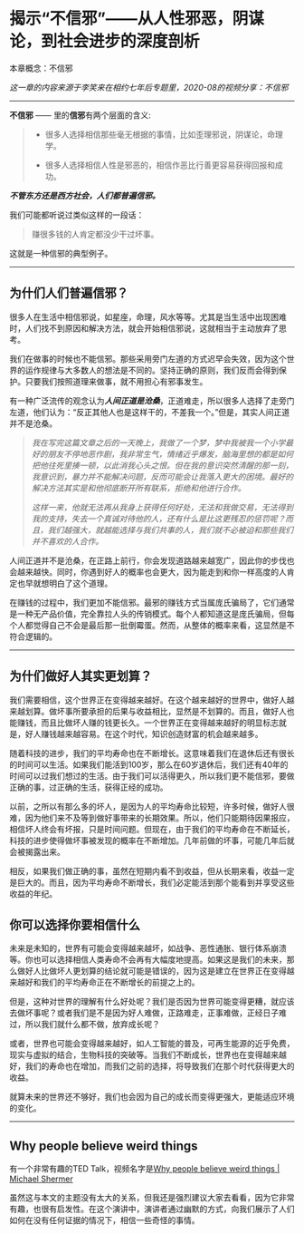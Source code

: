 # 揭示“不信邪”——从人性邪恶，阴谋论，到社会进步的深度剖析

本章概念：不信邪

*这一章的内容来源于李笑来在相约七年后专题里，2020-08的视频分享：不信邪*

---

**不信邪** —— 里的**信邪**有两个层面的含义:

> * 很多人选择相信那些毫无根据的事情，比如歪理邪说，阴谋论，命理学。
>
> * 很多人选择相信人性是邪恶的，相信作恶比行善更容易获得回报和成功。
>
***不管东方还是西方社会，人们都普遍信邪。***

我们可能都听说过类似这样的一段话：

> 赚很多钱的人肯定都没少干过坏事。

这就是一种信邪的典型例子。

---

## 为什们人们普遍信邪？

很多人在生活中相信邪说，如星座，命理，风水等等。尤其是当生活中出现困难时，人们找不到原因和解决方法，就会开始相信邪说，这就相当于主动放弃了思考。

我们在做事的时候也不能信邪。那些采用旁门左道的方式迟早会失效，因为这个世界的运作规律与大多数人的想法是不同的。坚持正确的原则，我们反而会得到保护。只要我们按照道理来做事，就不用担心有邪事发生。

有一种广泛流传的观念认为***人间正道是沧桑***，正道难走，所以很多人选择了走旁门左道，他们认为：“反正其他人也是这样干的，不差我一个。”但是，其实人间正道并不是沧桑。

> *我在写完这篇文章之后的一天晚上，我做了一个梦，梦中我被我一个小学最好的朋友不停地恶作剧，我非常生气，情绪近乎爆发，脑海里想的都是如何把他往死里揍一顿，以此消我心头之恨。但在我的意识突然清醒的那一刻，我意识到，暴力并不能解决问题，反而可能会让我落入更大的困境。最好的解决方法其实是和他彻底断开所有联系，拒绝和他进行合作。*
> 
> *这样一来，他就无法再从我身上获得任何好处，无法和我做交易，无法得到我的支持，失去一个真诚对待他的人，还有什么是比这更残忍的惩罚呢？而且，我们越强大，就越能选择与我们共事的人，我们就不必被迫和那些我们并不喜欢的人合作。*

人间正道并不是沧桑，在正路上前行，你会发现道路越来越宽广，因此你的步伐也会越来越快。同时，你遇到好人的概率也会更大，因为能走到和你一样高度的人肯定也早就想明白了这个道理。

在赚钱的过程中，我们更加不能信邪。最邪的赚钱方式当属庞氏骗局了，它们通常是一种无产品价值，完全靠拉人头的传销模式。每个人都知道这是庞氏骗局，但每个人都觉得自己不会是最后那一批倒霉蛋。然而，从整体的概率来看，这显然是不符合逻辑的。

---

## 为什们做好人其实更划算？

我们需要相信，这个世界正在变得越来越好。在这个越来越好的世界中，做好人越来越划算。做坏事所要承担的后果与收益相比，显然是不划算的。而且，做好人也能赚钱，而且比做坏人赚的钱更长久。一个世界正在变得越来越好的明显标志就是，好人赚钱越来越容易。在这个时代，知识创造财富的机会越来越多。

随着科技的进步，我们的平均寿命也在不断增长。这意味着我们在退休后还有很长的时间可以生活。如果我们能活到100岁，那么在60岁退休后，我们还有40年的时间可以过我们想过的生活。由于我们可以活得更久，所以我们更不能信邪，要做正确的事，过正确的生活，获得正经的成功。

以前，之所以有那么多的坏人，是因为人的平均寿命比较短，许多时候，做好人很难，因为他们来不及等到做好事带来的长期效果。所以，他们只能期待因果报应，相信坏人终会有坏报，只是时间问题。但现在，由于我们的平均寿命在不断延长，科技的进步使得做坏事被发现的概率在不断增加。几年前做的坏事，可能几年后就会被揭露出来。

相反，如果我们做正确的事，虽然在短期内看不到收益，但从长期来看，收益一定是巨大的。而且，因为平均寿命不断增长，我们必定能活到那个能看到并享受这些收益的年纪。

## 你可以选择你要相信什么

未来是未知的，世界有可能会变得越来越坏，如战争、恶性通胀、银行体系崩溃等。你也可以选择相信人类寿命不会再有大幅度地提高。如果这是我们的未来，那么做好人比做坏人更划算的结论就可能是错误的，因为这是建立在世界正在变得越来越好和我们的平均寿命正在不断增长的前提之上的。

但是，这种对世界的理解有什么好处呢？我们是否因为世界可能变得更糟，就应该去做坏事呢？或者我们是不是因为好人难做，正路难走，正事难做，正经日子难过，所以我们就什么都不做，放弃成长呢？

或者，世界也可能会变得越来越好，如人工智能的普及，可再生能源的近乎免费，现实与虚拟的结合，生物科技的突破等。当我们不断成长，世界也在变得越来越好，我们的寿命也在增加，而我们之前的选择，将导致我们在那个时代获得更大的收益。

就算未来的世界还不够好，我们也会因为自己的成长而变得更强大，更能适应环境的变化。

---

## Why people believe weird things

有一个非常有趣的TED Talk，视频名字是[Why people believe weird things | Michael Shermer](https://www.youtube.com/watch?v=8T_jwq9ph8k)

虽然这与本文的主题没有太大的关系，但我还是强烈建议大家去看看，因为它非常有趣，也很有启发性。在这个演讲中，演讲者通过幽默的方式，向我们展示了人们如何在没有任何证据的情况下，相信一些奇怪的事情。

